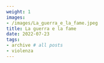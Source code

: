 ```yaml
---
weight: 1
images:
- /images/La_guerra_e_la_fame.jpeg
title: La guerra e la fame
date: 2022-07-23
tags:
- archive # all posts
- violenza
---
```

